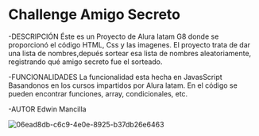 <h1>Challenge Amigo Secreto</h1>

-DESCRIPCIÓN
Éste es un Proyecto de Alura latam G8 donde se proporcionó el código HTML, Css y las imagenes. El proyecto trata de dar una lista de nombres,depués 
sortear esa lista de nombres aleatoriamente, registrando qué amigo secreto fue el sorteado.

-FUNCIONALIDADES
La funcionalidad esta hecha en JavasScript Basandonos en los cursos impartidos por Alura latam.
En el código se pueden encontrar funciones, array, condicionales, etc.


-AUTOR
Edwin Mancilla


![06ead8db-c6c9-4e0e-8925-b37db26e6463](https://github.com/user-attachments/assets/522bd96b-254a-4c44-98db-5eb5df4af6cb)


